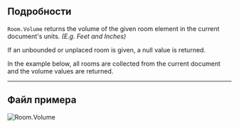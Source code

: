 ## Подробности
`Room.Volume` returns the volume of the given room element in the current document's units. _(E.g. Feet and Inches)_

If an unbounded or unplaced room is given, a null value is returned.

In the example below, all rooms are collected from the current document and the volume values are returned.
___
## Файл примера

![Room.Volume](./Revit.Elements.Room.Volume_img.jpg)
